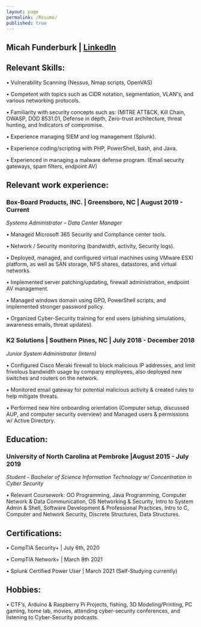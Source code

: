```yaml
---
layout: page
permalink: /Resume/
published: true
---
```



## Micah Funderburk | [LinkedIn](https://www.linkedin.com/in/micah-funderburk/)

## Relevant Skills: 

•	Vulnerability Scanning (Nessus, Nmap scripts, OpenVAS)

•	Competent with topics such as CIDR notation, segmentation, VLAN's, and various networking protocols.

•	Familiarity with security concepts such as: (MITRE ATT&CK, Kill Chain, OWASP, DOD 8531.01, Defense in depth, Zero-trust architecture, threat hunting, and Indicators of compromise. 

•	Experience managing SIEM and log management (Splunk).

•	Experience coding/scripting with PHP, PowerShell, bash, and Java.

•	Experienced in managing a malware defense program. (Email security gateways, spam filters, endpoint AV)

## Relevant work experience:

### Box-Board Products, INC. | Greensboro, NC | August 2019 - Current  

*Systems Administrator – Data Center Manager*

•	Managed Microsoft 365 Security and Compliance center tools.

•	Network / Security monitoring (bandwidth, activity, Security logs).

•	Deployed, managed, and configured virtual machines using VMware ESXI platform, as well as SAN storage, NFS shares, datastores, and virtual networks.

•	Implemented server patching/updating, firewall administration, endpoint AV management.

•	Managed windows domain using GPO, PowerShell scripts, and implemented stronger password policy. 

•	Organized Cyber-Security training for end users (phishing simulations, awareness emails, threat updates).

### K2 Solutions | Southern Pines, NC | July 2018 - December 2018  

*Junior System Administrator (Intern)*

•	Configured Cisco Meraki firewall to block malicious IP addresses, and limit frivolous bandwidth usage by company employees, also deployed new switches and routers on the network. 

•	Monitored email gateway for potential malicious activity & created rules to help mitigate threats. 

•	Performed new hire onboarding orientation (Computer setup, discussed AUP, and computer security overview) and Managed users & permissions w/ Active Directory.

## Education: 

### University of North Carolina at Pembroke |August 2015 - July 2019 

*Student - Bachelor of Science Information Technology w/ Concentration in Cyber Security*

•	Relevant Coursework: OO Programming, Java Programming, Computer Network & Data Communication, OS Networking & Security, Intro to System Admin & Shell, Software Development & Professional Practices, Intro to C, Computer and Network Security, Discrete Structures, Data Structures. 

## Certifications:

•	CompTIA Security+ | July 6th, 2020

•	CompTIA Network+ | March 8th 2021 

•	Splunk Certified Power User | March 2021 (Self-Studying currently)

## Hobbies:   

•	CTF’s, Arduino & Raspberry Pi Projects, fishing, 3D Modeling/Printing, PC gaming, home lab, movies, attending cyber-security conferences, and listening to Cyber-Security podcasts. 
